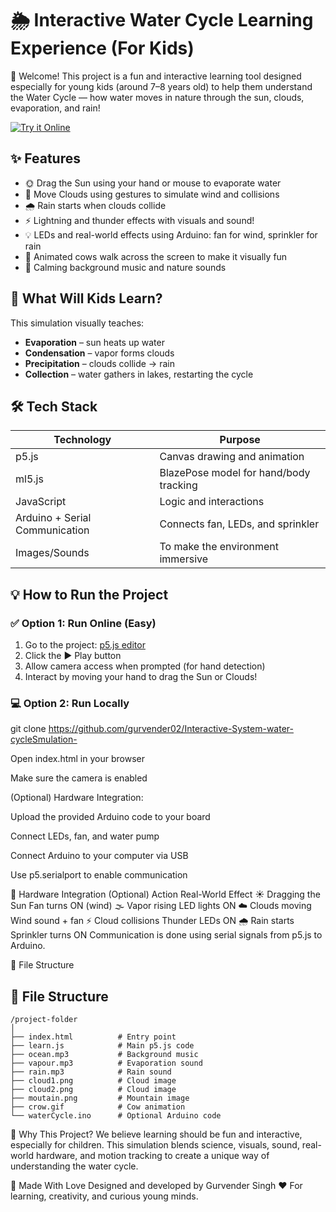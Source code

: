 # 🌦️ Interactive Water Cycle Learning Experience (For Kids)  

👋 Welcome! This project is a fun and interactive learning tool designed especially for young kids (around 7–8 years old) to help them understand the Water Cycle — how water moves in nature through the sun, clouds, evaporation, and rain!

[![Try it Online](https://img.shields.io/badge/Try_it_Online-p5.js_Editor-blue?style=for-the-badge)](https://editor.p5js.org/gurvender22192/sketches/QUsCXOAB7)
## ✨ Features
- 🌞 Drag the Sun using your hand or mouse to evaporate water
- 💨 Move Clouds using gestures to simulate wind and collisions
- 🌧️ Rain starts when clouds collide
- ⚡ Lightning and thunder effects with visuals and sound!
- 💡 LEDs and real-world effects using Arduino: fan for wind, sprinkler for rain
- 🐄 Animated cows walk across the screen to make it visually fun
- 🎵 Calming background music and nature sounds

## 🧠 What Will Kids Learn?
This simulation visually teaches:
- **Evaporation** – sun heats up water
- **Condensation** – vapor forms clouds
- **Precipitation** – clouds collide → rain
- **Collection** – water gathers in lakes, restarting the cycle

## 🛠️ Tech Stack
| Technology | Purpose |
|------------|---------|
| p5.js | Canvas drawing and animation |
| ml5.js | BlazePose model for hand/body tracking |
| JavaScript | Logic and interactions |
| Arduino + Serial Communication | Connects fan, LEDs, and sprinkler |
| Images/Sounds | To make the environment immersive |

## 💡 How to Run the Project

### ✅ Option 1: Run Online (Easy)
1. Go to the project: [p5.js editor]([YOUR_P5_EDITOR_LINK_HERE](https://editor.p5js.org/gurvender22192/sketches/QUsCXOAB7))
2. Click the ▶️ Play button
3. Allow camera access when prompted (for hand detection)
4. Interact by moving your hand to drag the Sun or Clouds!

### 💻 Option 2: Run Locally

git clone https://github.com/gurvender02/Interactive-System-water-cycleSmulation-

Open index.html in your browser

Make sure the camera is enabled

(Optional) Hardware Integration:

Upload the provided Arduino code to your board

Connect LEDs, fan, and water pump

Connect Arduino to your computer via USB

Use p5.serialport to enable communication

🔌 Hardware Integration (Optional)
Action	Real-World Effect
☀️ Dragging the Sun	Fan turns ON (wind)
🌫️ Vapor rising	LED lights ON
☁️ Clouds moving	Wind sound + fan
⚡ Cloud collisions	Thunder LEDs ON
🌧️ Rain starts	Sprinkler turns ON
Communication is done using serial signals from p5.js to Arduino.

📂 File Structure
## 📂 File Structure
```
/project-folder
│
├── index.html          # Entry point
├── learn.js            # Main p5.js code
├── ocean.mp3           # Background music
├── vapour.mp3          # Evaporation sound
├── rain.mp3            # Rain sound
├── cloud1.png          # Cloud image
├── cloud2.png          # Cloud image
├── moutain.png         # Mountain image
├── crow.gif            # Cow animation
└── waterCycle.ino      # Optional Arduino code
```

🎯 Why This Project?
We believe learning should be fun and interactive, especially for children. This simulation blends science, visuals, sound, real-world hardware, and motion tracking to create a unique way of understanding the water cycle.

🙌 Made With Love
Designed and developed by Gurvender Singh ❤️
For learning, creativity, and curious young minds.
